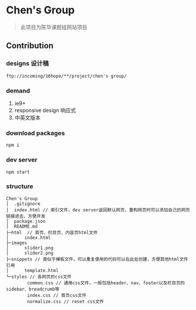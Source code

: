 # Chen's Group
> 此项目为陈华课题组网站项目

## Contribution

### designs 设计稿
`ftp://incoming/16hope/**/project/chen's group/`

### demand
1. ie9+
2. responsive design 响应式
3. 中英文版本

### download packages
`npm i`

### dev server
`npm start`

### structure
```
Chen's Group
│  .gitignore
│  index.html // 索引文件，dev server返回默认网页，重构网页时可以添加自己的网页链接进去，方便开发
│  package.json
│  README.md
├─html  // 首页、栏目页、内容页html文件
│      index.html
├─images
│      slider1.png
│      slider2.png
├─snippets // 类似于模板文件，可以重复使用的代码可以在此处创建，方便其他html文件引用
│      template.html
└─styles // 各网页的css文件
        common.css // 通用css文件，一般包括header、nav、footer以及栏目页的sidebar、breadcrumb等
        index.css // 首页css文件
        normalize.css // reset css文件
```